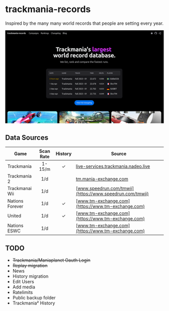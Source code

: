 # trackmania-records

Inspired by the many many world records that people are setting every year.

[![preview.png](preview.png)](https://trackmania.nekz.me)

## Data Sources

|Game|Scan Rate|History|Source|
|---|:-:|:-:|---|
|Trackmania|1-15/m|✓|[live-services.trackmania.nadeo.live](https://live-services.trackmania.nadeo.live)|
|Trackmania 2|1/d||[tm.mania-exchange.com](https://tm.mania-exchange.com)|
|Trackmanai Wii|1/d||[www.speedrun.com/tmwii](https://www.speedrun.com/tmwii)|
|Nations Forever|1/d|✓|[www.tm-exchange.com](https://www.tm-exchange.com)|
|United|1/d|✓|[www.tm-exchange.com](https://www.tm-exchange.com)|
|Nations ESWC|1/d||[www.tm-exchange.com](https://www.tm-exchange.com)|

## TODO

- ~~Trackmania/Maniaplanet Oauth Login~~
- ~~Replay migration~~
- News
- History migration
- Edit Users
- Add media
- Ratelimits
- Public backup folder
- Trackmania² History
